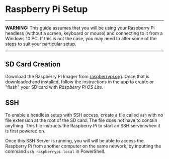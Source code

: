 # Raspberry Pi Setup

---

**WARNING:** This guide assumes that you will be using your Raspberry Pi headless (without a screen, keyboard or mouse) and connecting to it from a Windows 10 PC. If this is not the case, you may need to alter some of the steps to suit your particular setup.

---

## SD Card Creation

Download the Raspberry Pi Imager from [raspberrypi.org](https://www.raspberrypi.org/downloads/). Once that is downloaded and installed, follow the instructions in the app to create or "flash" your SD card with *Raspberry Pi OS Lite*.

## SSH

To enable a headless setup with SSH access, create a file called ```ssh``` with no file extension at the root of the SD card. The file does not have to contain anything. This file instructs the Raspberry Pi to start an SSH server when it is first powered on.

Once this SSH Server is running, you will will be able to access the Raspberry Pi from another computer on the same network, by inputting the command ```ssh raspberrypi.local``` in PowerShell.
